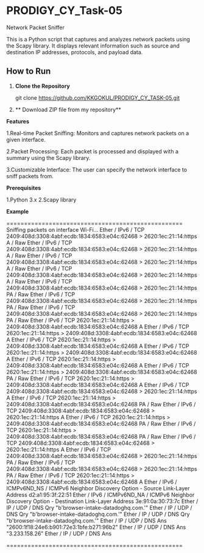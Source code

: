 # PRODIGY_CY_Task-05

Network Packet Sniffer

This is a Python script that captures and analyzes network packets using the Scapy library. It displays relevant information such as source and destination IP addresses, protocols, and payload data.

## How to Run

1. **Clone the Repository**

   git clone https://github.com/KKGOKUL/PRODIGY_CY_TASK-05.git
  
2. ** Download ZIP file from my repository**

**Features**

1.Real-time Packet Sniffing: Monitors and captures network packets on a given interface.

2.Packet Processing: Each packet is processed and displayed with a summary using the Scapy library.

3.Customizable Interface: The user can specify the network interface to sniff packets from.

**Prerequisites**

1.Python 3.x
2.Scapy library

**Example**

==================================================
Sniffing packets on interface Wi-Fi...
Ether / IPv6 / TCP 2409:408d:3308:4abf:ecdb:1834:6583:e04c:62468 > 2620:1ec:21::14:https A / Raw
Ether / IPv6 / TCP 2409:408d:3308:4abf:ecdb:1834:6583:e04c:62468 > 2620:1ec:21::14:https A / Raw
Ether / IPv6 / TCP 2409:408d:3308:4abf:ecdb:1834:6583:e04c:62468 > 2620:1ec:21::14:https A / Raw
Ether / IPv6 / TCP 2409:408d:3308:4abf:ecdb:1834:6583:e04c:62468 > 2620:1ec:21::14:https A / Raw
Ether / IPv6 / TCP 2409:408d:3308:4abf:ecdb:1834:6583:e04c:62468 > 2620:1ec:21::14:https PA / Raw
Ether / IPv6 / TCP 2409:408d:3308:4abf:ecdb:1834:6583:e04c:62468 > 2620:1ec:21::14:https PA / Raw
Ether / IPv6 / TCP 2409:408d:3308:4abf:ecdb:1834:6583:e04c:62468 > 2620:1ec:21::14:https PA / Raw
Ether / IPv6 / TCP 2620:1ec:21::14:https > 2409:408d:3308:4abf:ecdb:1834:6583:e04c:62468 A
Ether / IPv6 / TCP 2620:1ec:21::14:https > 2409:408d:3308:4abf:ecdb:1834:6583:e04c:62468 A
Ether / IPv6 / TCP 2620:1ec:21::14:https > 2409:408d:3308:4abf:ecdb:1834:6583:e04c:62468 A
Ether / IPv6 / TCP 2620:1ec:21::14:https > 2409:408d:3308:4abf:ecdb:1834:6583:e04c:62468 A
Ether / IPv6 / TCP 2620:1ec:21::14:https > 2409:408d:3308:4abf:ecdb:1834:6583:e04c:62468 A
Ether / IPv6 / TCP 2620:1ec:21::14:https > 2409:408d:3308:4abf:ecdb:1834:6583:e04c:62468 PA / Raw
Ether / IPv6 / TCP 2620:1ec:21::14:https > 2409:408d:3308:4abf:ecdb:1834:6583:e04c:62468 A
Ether / IPv6 / TCP 2409:408d:3308:4abf:ecdb:1834:6583:e04c:62468 > 2620:1ec:21::14:https A
Ether / IPv6 / TCP 2620:1ec:21::14:https > 2409:408d:3308:4abf:ecdb:1834:6583:e04c:62468 PA / Raw
Ether / IPv6 / TCP 2409:408d:3308:4abf:ecdb:1834:6583:e04c:62468 > 2620:1ec:21::14:https A
Ether / IPv6 / TCP 2620:1ec:21::14:https > 2409:408d:3308:4abf:ecdb:1834:6583:e04c:62468 PA / Raw
Ether / IPv6 / TCP 2620:1ec:21::14:https > 2409:408d:3308:4abf:ecdb:1834:6583:e04c:62468 PA / Raw
Ether / IPv6 / TCP 2409:408d:3308:4abf:ecdb:1834:6583:e04c:62468 > 2620:1ec:21::14:https A
Ether / IPv6 / TCP 2409:408d:3308:4abf:ecdb:1834:6583:e04c:62468 > 2620:1ec:21::14:https PA / Raw
Ether / IPv6 / TCP 2409:408d:3308:4abf:ecdb:1834:6583:e04c:62468 > 2620:1ec:21::14:https PA / Raw
Ether / IPv6 / TCP 2620:1ec:21::14:https > 2409:408d:3308:4abf:ecdb:1834:6583:e04c:62468 A
Ether / IPv6 / ICMPv6ND_NS / ICMPv6 Neighbor Discovery Option - Source Link-Layer Address d2:a1:95:3f:22:51
Ether / IPv6 / ICMPv6ND_NA / ICMPv6 Neighbor Discovery Option - Destination Link-Layer Address 3e:91:0a:30:73:7c
Ether / IP / UDP / DNS Qry "b'browser-intake-datadoghq.com.'" 
Ether / IP / UDP / DNS Qry "b'browser-intake-datadoghq.com.'" 
Ether / IP / UDP / DNS Qry "b'browser-intake-datadoghq.com.'" 
Ether / IP / UDP / DNS Ans "2600:1f18:24e6:b901:72e3:1bfe:b271:96b2" 
Ether / IP / UDP / DNS Ans "3.233.158.26" 
Ether / IP / UDP / DNS Ans 

==================================================



